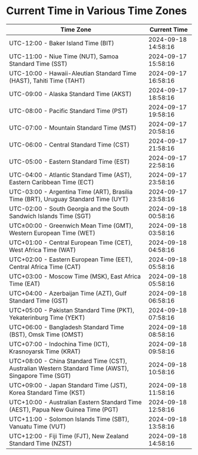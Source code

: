 # Current Time in Various Time Zones

| Time Zone | Current Time |
|-----------|--------------|
| UTC-12:00 - Baker Island Time (BIT) | 2024-09-18 14:58:16 |
| UTC-11:00 - Niue Time (NUT), Samoa Standard Time (SST) | 2024-09-17 15:58:16 |
| UTC-10:00 - Hawaii-Aleutian Standard Time (HAST), Tahiti Time (TAHT) | 2024-09-17 16:58:16 |
| UTC-09:00 - Alaska Standard Time (AKST) | 2024-09-17 18:58:16 |
| UTC-08:00 - Pacific Standard Time (PST) | 2024-09-17 19:58:16 |
| UTC-07:00 - Mountain Standard Time (MST) | 2024-09-17 20:58:16 |
| UTC-06:00 - Central Standard Time (CST) | 2024-09-17 21:58:16 |
| UTC-05:00 - Eastern Standard Time (EST) | 2024-09-17 22:58:16 |
| UTC-04:00 - Atlantic Standard Time (AST), Eastern Caribbean Time (ECT) | 2024-09-17 23:58:16 |
| UTC-03:00 - Argentina Time (ART), Brasília Time (BRT), Uruguay Standard Time (UYT) | 2024-09-17 23:58:16 |
| UTC-02:00 - South Georgia and the South Sandwich Islands Time (SGT) | 2024-09-18 00:58:16 |
| UTC±00:00 - Greenwich Mean Time (GMT), Western European Time (WET) | 2024-09-18 03:58:16 |
| UTC+01:00 - Central European Time (CET), West Africa Time (WAT) | 2024-09-18 04:58:16 |
| UTC+02:00 - Eastern European Time (EET), Central Africa Time (CAT) | 2024-09-18 05:58:16 |
| UTC+03:00 - Moscow Time (MSK), East Africa Time (EAT) | 2024-09-18 05:58:16 |
| UTC+04:00 - Azerbaijan Time (AZT), Gulf Standard Time (GST) | 2024-09-18 06:58:16 |
| UTC+05:00 - Pakistan Standard Time (PKT), Yekaterinburg Time (YEKT) | 2024-09-18 07:58:16 |
| UTC+06:00 - Bangladesh Standard Time (BST), Omsk Time (OMST) | 2024-09-18 08:58:16 |
| UTC+07:00 - Indochina Time (ICT), Krasnoyarsk Time (KRAT) | 2024-09-18 09:58:16 |
| UTC+08:00 - China Standard Time (CST), Australian Western Standard Time (AWST), Singapore Time (SGT) | 2024-09-18 10:58:16 |
| UTC+09:00 - Japan Standard Time (JST), Korea Standard Time (KST) | 2024-09-18 11:58:16 |
| UTC+10:00 - Australian Eastern Standard Time (AEST), Papua New Guinea Time (PGT) | 2024-09-18 12:58:16 |
| UTC+11:00 - Solomon Islands Time (SBT), Vanuatu Time (VUT) | 2024-09-18 13:58:16 |
| UTC+12:00 - Fiji Time (FJT), New Zealand Standard Time (NZST) | 2024-09-18 14:58:16 |
